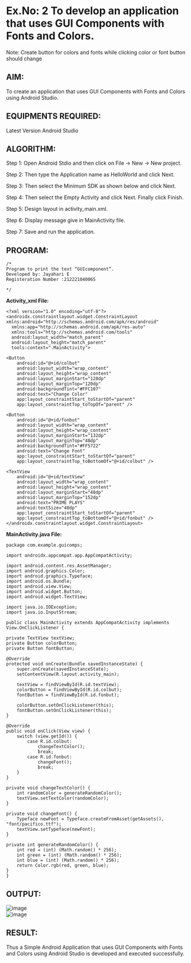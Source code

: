 # Ex.No: 2 To develop an application that uses GUI Components with Fonts and Colors. 
Note: Create button for colors and fonts while clicking color or font button should change 


## AIM:

To create an application that uses GUI Components with Fonts and Colors using Android Studio.

## EQUIPMENTS REQUIRED:

Latest Version Android Studio

## ALGORITHM:

Step 1: Open Android Stdio and then click on File -> New -> New project.

Step 2: Then type the Application name as HelloWorld and click Next. 

Step 3: Then select the Minimum SDK as shown below and click Next.

Step 4: Then select the Empty Activity and click Next. Finally click Finish.

Step 5: Design layout in activity_main.xml.

Step 6: Display message give in MainActivity file.

Step 7: Save and run the application.

## PROGRAM:
```
/*
Program to print the text “GUIcomponent”.
Developed by: Jayahari E
Registeration Number :212221040065

*/
```
**Activity_xml File:**
    
    
    <?xml version="1.0" encoding="utf-8"?>
    <androidx.constraintlayout.widget.ConstraintLayout xmlns:android="http://schemas.android.com/apk/res/android"
      xmlns:app="http://schemas.android.com/apk/res-auto"
      xmlns:tools="http://schemas.android.com/tools"
      android:layout_width="match_parent"
      android:layout_height="match_parent"
      tools:context=".MainActivity">

    <Button
        android:id="@+id/colbut"
        android:layout_width="wrap_content"
        android:layout_height="wrap_content"
        android:layout_marginStart="128dp"
        android:layout_marginTop="120dp"
        android:backgroundTint="#FFC107"
        android:text="Change Color"
        app:layout_constraintStart_toStartOf="parent"
        app:layout_constraintTop_toTopOf="parent" />

    <Button
        android:id="@+id/fonbut"
        android:layout_width="wrap_content"
        android:layout_height="wrap_content"
        android:layout_marginStart="132dp"
        android:layout_marginTop="48dp"
        android:backgroundTint="#FF5722"
        android:text="Change Font"
        app:layout_constraintStart_toStartOf="parent"
        app:layout_constraintTop_toBottomOf="@+id/colbut" />

    <TextView
        android:id="@+id/textView"
        android:layout_width="wrap_content"
        android:layout_height="wrap_content"
        android:layout_marginStart="48dp"
        android:layout_marginTop="152dp"
        android:text="PRIME PLAYS"
        android:textSize="40dp"
        app:layout_constraintStart_toStartOf="parent"
        app:layout_constraintTop_toBottomOf="@+id/fonbut" />
    </androidx.constraintlayout.widget.ConstraintLayout>
        
**MainActivity.java File:**
    
    package com.example.guicomps;

    import androidx.appcompat.app.AppCompatActivity;

    import android.content.res.AssetManager;
    import android.graphics.Color;
    import android.graphics.Typeface;
    import android.os.Bundle;
    import android.view.View;
    import android.widget.Button;
    import android.widget.TextView;

    import java.io.IOException;
    import java.io.InputStream;

    public class MainActivity extends AppCompatActivity implements View.OnClickListener {

    private TextView textView;
    private Button colorButton;
    private Button fontButton;

    @Override
    protected void onCreate(Bundle savedInstanceState) {
        super.onCreate(savedInstanceState);
        setContentView(R.layout.activity_main);

        textView = findViewById(R.id.textView);
        colorButton = findViewById(R.id.colbut);
        fontButton = findViewById(R.id.fonbut);

        colorButton.setOnClickListener(this);
        fontButton.setOnClickListener(this);
    }

    @Override
    public void onClick(View view) {
        switch (view.getId()) {
            case R.id.colbut:
                changeTextColor();
                break;
            case R.id.fonbut:
                changeFont();
                break;
        }
    }

    private void changeTextColor() {
        int randomColor = generateRandomColor();
        textView.setTextColor(randomColor);
    }

    private void changeFont() {
        Typeface newFont = Typeface.createFromAsset(getAssets(), "font/pacifico.ttf");
        textView.setTypeface(newFont);
    }

    private int generateRandomColor() {
        int red = (int) (Math.random() * 256);
        int green = (int) (Math.random() * 256);
        int blue = (int) (Math.random() * 256);
        return Color.rgb(red, green, blue);
    }
    }


## OUTPUT:
   
  ![image](https://github.com/jayahari10001/Mobile-Application-Development/assets/115681467/894ac8f5-c097-40ae-a70e-ec6576e79e75)  
  ![image](https://github.com/jayahari10001/Mobile-Application-Development/assets/115681467/558de726-d20a-41c2-8ff3-2a9c95ccc464)


## RESULT:
Thus a Simple Android Application that uses GUI Components with Fonts and Colors using Android Studio is developed and executed successfully.
